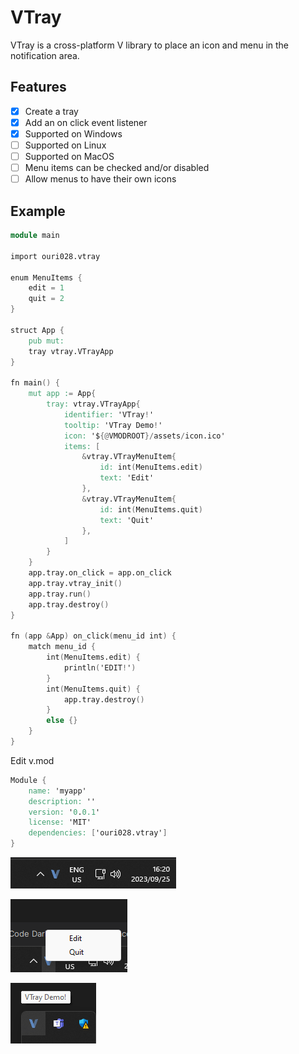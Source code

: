 # VTray

VTray is a cross-platform V library to place an icon and menu in the notification area.

## Features

- [x] Create a tray
- [x] Add an on click event listener
- [x] Supported on Windows
- [ ] Supported on Linux
- [ ] Supported on MacOS
- [ ] Menu items can be checked and/or disabled
- [ ] Allow menus to have their own icons

## Example

```v
module main

import ouri028.vtray

enum MenuItems {
	edit = 1
	quit = 2
}

struct App {
	pub mut:
	tray vtray.VTrayApp
}

fn main() {
	mut app := App{
		tray: vtray.VTrayApp{
			identifier: 'VTray!'
			tooltip: 'VTray Demo!'
			icon: '${@VMODROOT}/assets/icon.ico'
			items: [
				&vtray.VTrayMenuItem{
					id: int(MenuItems.edit)
					text: 'Edit'
				},
				&vtray.VTrayMenuItem{
					id: int(MenuItems.quit)
					text: 'Quit'
				},
			]
		}
	}
	app.tray.on_click = app.on_click
	app.tray.vtray_init()
	app.tray.run()
	app.tray.destroy()
}

fn (app &App) on_click(menu_id int) {
	match menu_id {
		int(MenuItems.edit) {
			println('EDIT!')
		}
		int(MenuItems.quit) {
			app.tray.destroy()
		}
		else {}
	}
}
```

Edit v.mod

```v
Module {
	name: 'myapp'
	description: ''
	version: '0.0.1'
	license: 'MIT'
	dependencies: ['ouri028.vtray']
}
```

![image1.png](assets%2Fimage1.png)

![image2.png](assets%2Fimage2.png)

![image3.png](assets%2Fimage3.png)
